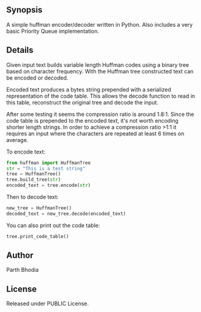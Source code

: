 ## Synopsis

A simple huffman encoder/decoder written in Python. Also includes a very basic Priority Queue implementation.

## Details

Given input text builds variable length Huffman codes using a binary tree based on character frequency. With the Huffman tree constructed text can be encoded or decoded.

Encoded text produces a bytes string prepended with a serialized representation of the code table. This allows the decode function to read in this table, reconstruct the original tree and decode the input.

After some testing it seems the compression ratio is around 1.8:1. Since the code table is prepended to the encoded text, it's not worth encoding shorter length strings. In order to achieve a compression ratio >1:1 it requires an input where the characters are repeated at least 6 times on average.

To encode text:
```python
from huffman import HuffmanTree
str = "This is a test string"
tree = HuffmanTree()
tree.build_tree(str)
encoded_text = tree.encode(str)
```

Then to decode text:
```python
new_tree = HuffmanTree()
decoded_text = new_tree.decode(encoded_text)
```

You can also print out the code table:
```python
tree.print_code_table()
```

## Author

Parth Bhodia

## License

Released under PUBLIC  License.
